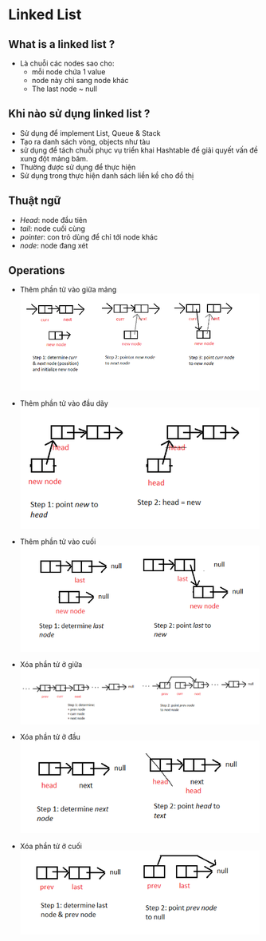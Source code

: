 # Linked List

## What is a linked list ?
+ Là chuỗi các nodes sao cho:
  + mỗi node chứa 1 value
  + node này chỉ sang node khác
  + The last node ~ null

## Khi nào sử dụng linked list ? 
+ Sử dụng để implement List, Queue & Stack
+ Tạo ra danh sách vòng, objects như tàu
+ sử dụng để tách chuỗi phục vụ triển khai Hashtable để giải quyết vấn đề xung đột mảng băm.
+ Thường được sử dụng để thực hiện 
+ Sử dụng trong thực hiện danh sách liền kề cho đồ thị

## Thuật ngữ 
+ _Head_: node đầu tiên
+ _tail_: node cuối cùng
+ _pointer_: con trỏ dùng để chỉ tới node khác
+ _node_: node đang xét

## Operations

+ Thêm phần tử vào giữa mảng
![Thêm phần tử giữa mảng](./figures/add_element_to_mid.PNG)

+ Thêm phần tử vào đầu dãy
![Thêm phần tử vào đầu](./figures/add_first.PNG)

+ Thêm phần tử vào cuối
![Thêm phần tử vào cuối](./figures/add_last.PNG)

+ Xóa phần tử ở giữa
![Xoa phan tu o giua](./figures/remove_node.PNG)

+ Xóa phần tử ở đầu
![Xoa phan tu o dau](./figures/remove_head.PNG)

+ Xóa phần tử ở cuối
![Xoa phan tu o cuoi](./figures/remove_last.PNG)